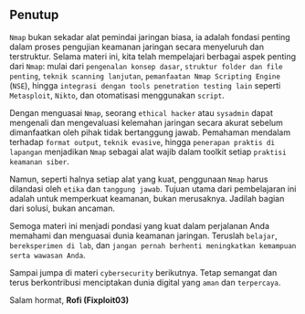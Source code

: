 ## Penutup

`Nmap` bukan sekadar alat pemindai jaringan biasa, ia adalah fondasi penting dalam proses pengujian keamanan jaringan secara menyeluruh dan terstruktur. Selama materi ini, kita telah mempelajari berbagai aspek penting dari `Nmap`: mulai dari `pengenalan konsep dasar`, `struktur folder dan file penting`, `teknik scanning lanjutan`, `pemanfaatan Nmap Scripting Engine` (`NSE`), hingga `integrasi dengan tools penetration testing lain` seperti `Metasploit`, `Nikto`, dan otomatisasi menggunakan `script`.

Dengan menguasai `Nmap`, seorang `ethical hacker` atau `sysadmin` dapat mengenali dan mengevaluasi kelemahan jaringan secara akurat sebelum dimanfaatkan oleh pihak tidak bertanggung jawab. Pemahaman mendalam terhadap `format output`, `teknik evasive`, hingga `penerapan praktis di lapangan` menjadikan `Nmap` sebagai alat wajib dalam toolkit setiap `praktisi keamanan siber`.

Namun, seperti halnya setiap alat yang kuat, penggunaan `Nmap` harus dilandasi oleh `etika` dan `tanggung jawab`. Tujuan utama dari pembelajaran ini adalah untuk memperkuat keamanan, bukan merusaknya. Jadilah bagian dari solusi, bukan ancaman.

Semoga materi ini menjadi pondasi yang kuat dalam perjalanan Anda memahami dan menguasai dunia keamanan jaringan. Teruslah `belajar`, `bereksperimen di lab`, dan `jangan pernah berhenti meningkatkan kemampuan serta wawasan Anda`.

Sampai jumpa di materi `cybersecurity` berikutnya. Tetap semangat dan terus berkontribusi menciptakan dunia digital yang `aman` dan `terpercaya`.

Salam hormat, **Rofi (Fixploit03)**
